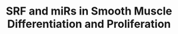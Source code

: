 ---
annotations:
- id: PW:0000808
  parent: regulatory pathway
  type: Pathway Ontology
  value: microRNA pathway
- id: CL:0000514
  parent: native cell
  type: Cell Type Ontology
  value: smooth muscle myoblast
- id: CL:0000027
  parent: native cell
  type: Cell Type Ontology
  value: smooth muscle cell neural crest derived
authors:
- MaintBot
- Mkutmon
description: Smooth muscle cells exhibit a unique plasticity, in that they are able
  to oscillate between proliferative and more quiescent, differentiated states. These
  two states are determined, in part, by a network of transcription factors, including
  Klf-4, Elk-1 and serum response factor (SRF), that regulate expression of genes
  controlling smooth muscle cell status. Two smooth muscle-enriched, co-transcribed
  microRNAs (miRNAs), miR-143 and miR-145, cooperatively target this transcription
  factor network to promote smooth muscle cell differentiation. miR-145 also acts
  in a positive feed-foward regulatory loop to enhance expression of the smooth muscle
  regulator, Myocardin (Myocd), which cooperates with SRF to activate transcription
  of miR-143/145. Conversely, the cardiac and skeletal muscle-enriched miRNA, miR-133,
  which is also under transcriptional control of both SRF and Mef2C, acts in a negative
  feed-back loop to decrease SRF translation. Other miRNAs, including miR-214 and
  miR-199a, also target SRF, limiting its activity in specific cell types.
last-edited: 2016-10-20
organisms:
- Mus musculus
redirect_from:
- /index.php/Pathway:WP2081
- /instance/WP2081
revision: null
schema-jsonld:
- '@context': https://schema.org/
  '@id': https://wikipathways.github.io/pathways/WP2081.html
  '@type': Dataset
  creator:
    '@type': Organization
    name: WikiPathways
  description: Smooth muscle cells exhibit a unique plasticity, in that they are able
    to oscillate between proliferative and more quiescent, differentiated states.
    These two states are determined, in part, by a network of transcription factors,
    including Klf-4, Elk-1 and serum response factor (SRF), that regulate expression
    of genes controlling smooth muscle cell status. Two smooth muscle-enriched, co-transcribed
    microRNAs (miRNAs), miR-143 and miR-145, cooperatively target this transcription
    factor network to promote smooth muscle cell differentiation. miR-145 also acts
    in a positive feed-foward regulatory loop to enhance expression of the smooth
    muscle regulator, Myocardin (Myocd), which cooperates with SRF to activate transcription
    of miR-143/145. Conversely, the cardiac and skeletal muscle-enriched miRNA, miR-133,
    which is also under transcriptional control of both SRF and Mef2C, acts in a negative
    feed-back loop to decrease SRF translation. Other miRNAs, including miR-214 and
    miR-199a, also target SRF, limiting its activity in specific cell types.
  keywords:
  - Camk2d
  - Ccnd2
  - Elk1
  - Klf4
  - MIR214
  - Mef2a
  - Mef2b
  - Mef2c
  - Mef2d
  - Mir133a-1
  - Mir133a-2
  - Mir143
  - Mir145
  - Mir199a-1
  - Myocd
  - Nkx2-5
  - SRF
  - Smooth Muscle Proliferation
  - Smooth Mushcle Differentiation
  license: CC0
  name: SRF and miRs in Smooth Muscle Differentiation and Proliferation
seo: CreativeWork
title: SRF and miRs in Smooth Muscle Differentiation and Proliferation
wpid: WP2081
---